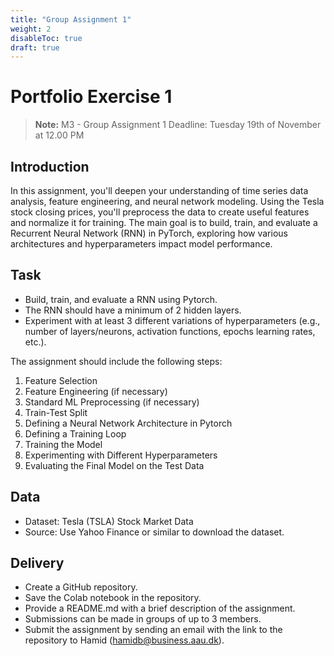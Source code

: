 ```yaml
---
title: "Group Assignment 1"
weight: 2
disableToc: true
draft: true
---
```


# Portfolio Exercise 1

> **Note:** M3 - Group Assignment 1 Deadline: Tuesday 19th of November at 12.00 PM


## Introduction

In this assignment, you'll deepen your understanding of time series data analysis, feature engineering, and neural network modeling. Using the Tesla stock closing prices, you'll preprocess the data to create useful features and normalize it for training. The main goal is to build, train, and evaluate a Recurrent Neural Network (RNN) in PyTorch, exploring how various architectures and hyperparameters impact model performance.


## Task

* Build, train, and evaluate a RNN using Pytorch.
* The RNN should have a minimum of 2 hidden layers.
* Experiment with at least 3 different variations of hyperparameters (e.g., number of layers/neurons, activation functions, epochs learning rates, etc.).

The assignment should include the following steps:

1. Feature Selection
2. Feature Engineering (if necessary)
3. Standard ML Preprocessing (if necessary)
4. Train-Test Split
5. Defining a Neural Network Architecture in Pytorch
6. Defining a Training Loop
7. Training the Model
8. Experimenting with Different Hyperparameters
9. Evaluating the Final Model on the Test Data

## Data

* Dataset: Tesla (TSLA) Stock Market Data
* Source: Use Yahoo Finance or similar to download the dataset.

## Delivery

* Create a GitHub repository.
* Save the Colab notebook in the repository.
* Provide a README.md with a brief description of the assignment.
* Submissions can be made in groups of up to 3 members.
* Submit the assignment by sending an email with the link to the repository to Hamid (hamidb@business.aau.dk).




